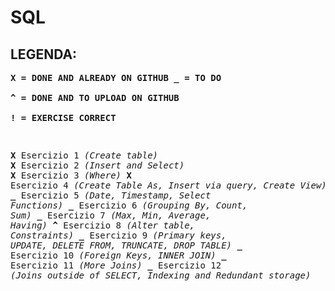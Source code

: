 # SQL

## LEGENDA:

**<pre>X = DONE AND ALREADY ON GITHUB
_ = TO DO              
^ = DONE AND TO UPLOAD ON GITHUB             
! = EXERCISE CORRECT**

**<pre>X**   Esercizio 1     *(Create table)*
**X**   Esercizio 2     *(Insert and Select)*
**X**   Esercizio 3     *(Where)*
**X**   Esercizio 4     *(Create Table As, Insert via query, Create View)*
**_**   Esercizio 5     *(Date, Timestamp, Select Functions)*
**_**   Esercizio 6     *(Grouping By, Count, Sum)*
**_**   Esercizio 7     *(Max, Min, Average, Having)*
**^**   Esercizio 8     *(Alter table, Constraints)*
**_**   Esercizio 9     *(Primary keys, UPDATE, DELETE FROM, TRUNCATE, DROP TABLE)*
**_**   Esercizio 10    *(Foreign Keys, INNER JOIN)*
**_**   Esercizio 11    *(More Joins)*
**_**   Esercizio 12    *(Joins outside of SELECT, Indexing and Redundant storage)*
